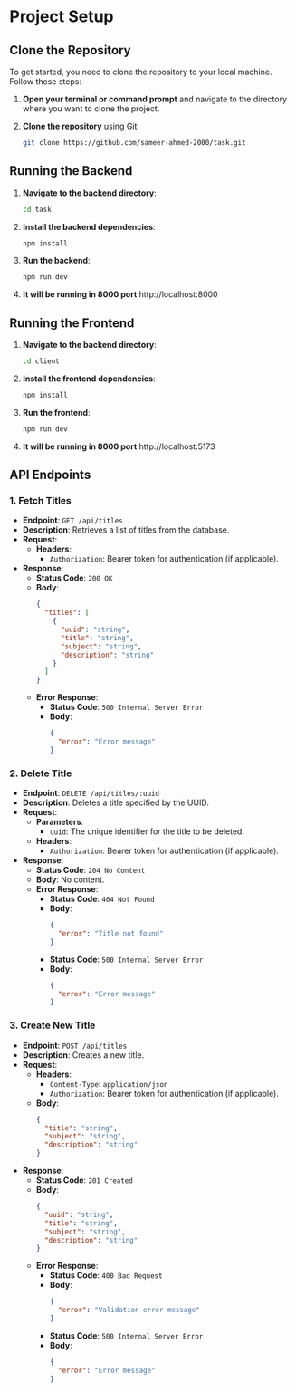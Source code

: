 # Project Setup

## Clone the Repository

To get started, you need to clone the repository to your local machine. Follow these steps:

1. **Open your terminal or command prompt** and navigate to the directory where you want to clone the project.

2. **Clone the repository** using Git:

   ```bash
   git clone https://github.com/sameer-ahmed-2000/task.git


## Running the Backend

1. **Navigate to the backend directory**:

   ```bash
   cd task

2. **Install the backend dependencies**:

   ```bash
   npm install


3. **Run the backend**:

   ```bash
   npm run dev

4. **It will be running in 8000 port**
   http://localhost:8000

## Running the Frontend

1. **Navigate to the backend directory**:

   ```bash
   cd client

2. **Install the frontend dependencies**:

   ```bash
   npm install


3. **Run the frontend**:

   ```bash
   npm run dev

4. **It will be running in 8000 port**
   http://localhost:5173



## API Endpoints

### 1. Fetch Titles
- **Endpoint**: `GET /api/titles`
- **Description**: Retrieves a list of titles from the database.
- **Request**:
  - **Headers**: 
    - `Authorization`: Bearer token for authentication (if applicable).
- **Response**:
  - **Status Code**: `200 OK`
  - **Body**:
    ```json
    {
      "titles": [
        {
          "uuid": "string",
          "title": "string",
          "subject": "string",
          "description": "string"
        }
      ]
    }
    ```
  - **Error Response**:
    - **Status Code**: `500 Internal Server Error`
    - **Body**:
      ```json
      {
        "error": "Error message"
      }
      ```

### 2. Delete Title
- **Endpoint**: `DELETE /api/titles/:uuid`
- **Description**: Deletes a title specified by the UUID.
- **Request**:
  - **Parameters**: 
    - `uuid`: The unique identifier for the title to be deleted.
  - **Headers**:
    - `Authorization`: Bearer token for authentication (if applicable).
- **Response**:
  - **Status Code**: `204 No Content`
  - **Body**: No content.
  - **Error Response**:
    - **Status Code**: `404 Not Found`
    - **Body**:
      ```json
      {
        "error": "Title not found"
      }
      ```
    - **Status Code**: `500 Internal Server Error`
    - **Body**:
      ```json
      {
        "error": "Error message"
      }
      ```

### 3. Create New Title
- **Endpoint**: `POST /api/titles`
- **Description**: Creates a new title.
- **Request**:
  - **Headers**:
    - `Content-Type`: `application/json`
    - `Authorization`: Bearer token for authentication (if applicable).
  - **Body**:
    ```json
    {
      "title": "string",
      "subject": "string",
      "description": "string"
    }
    ```
- **Response**:
  - **Status Code**: `201 Created`
  - **Body**:
    ```json
    {
      "uuid": "string",
      "title": "string",
      "subject": "string",
      "description": "string"
    }
    ```
  - **Error Response**:
    - **Status Code**: `400 Bad Request`
    - **Body**:
      ```json
      {
        "error": "Validation error message"
      }
      ```
    - **Status Code**: `500 Internal Server Error`
    - **Body**:
      ```json
      {
        "error": "Error message"
      }
      ```


